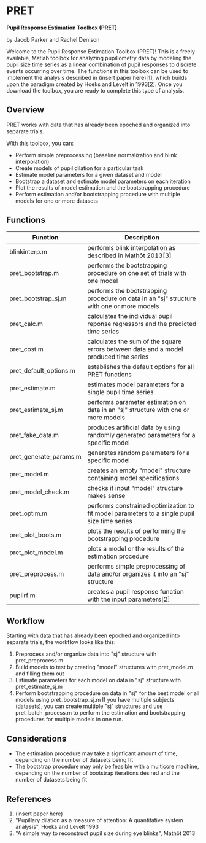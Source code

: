# PRET #
__Pupil Response Estimation Toolbox (PRET)__

  by Jacob Parker and Rachel Denison
  
  Welcome to the Pupil Response Estimation Toolbox (PRET)! This is a freely available, Matlab toolbox for analyzing pupillometry
  data by modeling the pupil size time series as a linear combination of pupil responses to discrete events occurring over time.
  The functions in this toolbox can be used to implement the analysis described in (insert paper here)[1], which builds upon the
  paradigm created by Hoeks and Levelt in 1993[2]. Once you download the toolbox, you are ready to complete this type of analysis.
  
## Overview ##
  PRET works with data that has already been epoched and organized into separate trials.

  With this toolbox, you can:
  * Perform simple preprocessing (baseline normalization and blink interpolation)
  * Create models of pupil dilation for a particular task
  * Estimate model parameters for a given dataset and model
  * Bootstrap a dataset and estimate model parameters on each iteration
  * Plot the results of model estimation and the bootstrapping procedure
  * Perform estimation and/or bootstrapping procedure with multiple models for one or more datasets
  
## Functions ##
Function | Description
---------|------------
blinkinterp.m | performs blink interpolation as described in Mathôt 2013[3]
pret_bootstrap.m | performs the bootstrapping procedure on one set of trials with one model
pret_bootstrap_sj.m | performs the bootstrapping procedure on data in an "sj" structure with one or more models
pret_calc.m | calculates the individual pupil reponse regressors and the predicted time series
pret_cost.m | calculates the sum of the square errors between data and a model produced time series
pret_default_options.m | establishes the default options for all PRET functions
pret_estimate.m | estimates model parameters for a single pupil time series
pret_estimate_sj.m | performs parameter estimation on data in an "sj" structure with one or more models
pret_fake_data.m | produces artificial data by using randomly generated parameters for a specific model
pret_generate_params.m | generates random parameters for a specific model
pret_model.m | creates an empty "model" structure containing model specifications
pret_model_check.m | checks if input "model" structure makes sense
pret_optim.m | performs constrained optimization to fit model parameters to a single pupil size time series
pret_plot_boots.m | plots the results of performing the bootstrapping procedure
pret_plot_model.m | plots a model or the results of the estimation procedure
pret_preprocess.m | performs simple preprocessing of data and/or organizes it into an "sj" structure
pupilrf.m | creates a pupil response function with the input parameters[2]

## Workflow ##
Starting with data that has already been epoched and organized into separate trials, the workflow looks like this:
1. Preprocess and/or organize data into "sj" structure with pret_preprocess.m
2. Build models to test by creating "model" structures with pret_model.m and filling them out
3. Estimate parameters for each model on data in "sj" structure with pret_estimate_sj.m
4. Perform bootstrapping procedure on data in "sj" for the best model or all models using pret_bootstrap_sj.m
If you have multiple subjects (datasets), you can create multiple "sj" structures and use pret_batch_process.m to perform
the estimation and bootstrapping procedures for multiple models in one run.

## Considerations ##
* The estimation procedure may take a signficant amount of time, depending on the number of datasets being fit
* The bootstrap procedure may only be feasible with a multicore machine, depending on the number of bootstrap iterations desired and the number of datasets being fit

## References ##
  1. (insert paper here)
  2. "Pupillary dilation as a measure of attention: A quantitative system analysis", Hoeks and Levelt 1993
  3. "A simple way to reconstruct pupil size during eye blinks", Mathôt 2013

